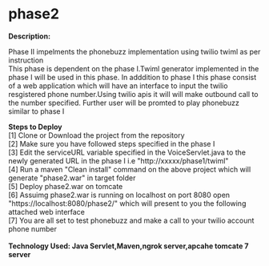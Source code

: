 # phase2

<b>Description:</b>

Phase II impelments the phonebuzz implementation using twilio twiml  as per instruction <br>
This phase is dependent on the phase I.Twiml generator implemented in the phase I will be used in this phase.
In adddition to phase I this phase consist of a web application which will have an interface to input the twilio resgistered phone number.Using twilio apis it will  will make outbound call to the number specified.
Further user will be promted to play phonebuzz similar to phase I


<b>Steps to Deploy</b><br>
[1] Clone or Download the project from the repository<br>
[2] Make sure you have followed steps specified in the phase I<br>
[3] Edit the serviceURL variable specified in the VoiceServlet.java to the newly generated URL in the phase I i.e "http://xxxxx/phase1/twiml"<br>
[4] Run a maven "Clean install" command on the above project which will generate "phase2.war" in target folder<br>
[5] Deploy phase2.war on tomcate<br> 
[6] Assuimg phase2.war is running on localhost on port 8080 open "https://localhost:8080/phase2/"  which will present to you the following attached web interface<br>
[7] You are all set to test phonebuzz and make a call to your twilio account phone number<br><br>
<b>Technology Used: Java Servlet,Maven,ngrok server,apcahe tomcate 7 server</b>





